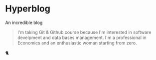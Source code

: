 # Hyperblog

An incredible blog

>I'm taking Git & Github course because I'm interested in software develpment and data bases management.  I'm a professional in Economics and an enthusiastic woman starting from zero. 

 🐈 